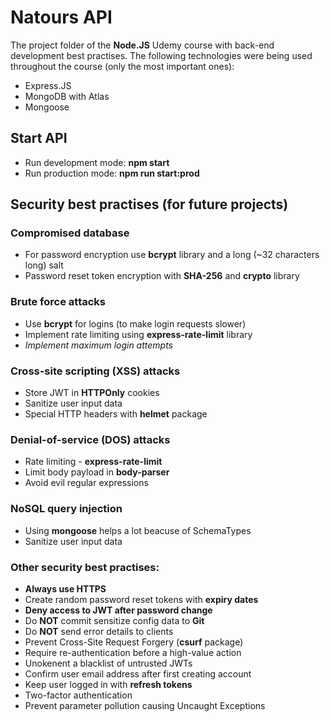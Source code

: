 # Natours API

The project folder of the **Node.JS** Udemy course with back-end development best practises.
The following technologies were being used throughout the course (only the most important ones):
- Express.JS
- MongoDB with Atlas
- Mongoose

## Start API
- Run development mode: **npm start**
- Run production mode: **npm run start:prod**

## Security best practises (for future projects)

### Compromised database
- For password encryption use **bcrypt** library and a long (~32 characters long) salt
- Password reset token encryption with **SHA-256** and **crypto** library

### Brute force attacks
- Use **bcrypt** for logins (to make login requests slower)
- Implement rate limiting using **express-rate-limit** library
- *Implement maximum login attempts*

### Cross-site scripting (XSS) attacks
- Store JWT in **HTTPOnly** cookies
- Sanitize user input data
- Special HTTP headers with **helmet** package

### Denial-of-service (DOS) attacks
- Rate limiting - **express-rate-limit**
- Limit body payload in **body-parser**
- Avoid evil regular expressions

### NoSQL query injection
- Using **mongoose** helps a lot beacuse of SchemaTypes
- Sanitize user input data

### Other security best practises:

- **Always use HTTPS**
- Create random password reset tokens with **expiry dates**
- **Deny access to JWT after password change**
- Do **NOT** commit sensitize config data to **Git**
- Do **NOT** send error details to clients
- Prevent Cross-Site Request Forgery (**csurf** package)
- Require re-authentication before a high-value action
- Unokenent a blacklist of untrusted JWTs
- Confirm user email address after first creating account
- Keep user logged in with **refresh tokens**
- Two-factor authentication
- Prevent parameter pollution causing Uncaught Exceptions
